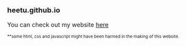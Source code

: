 ### heetu.github.io
You can check out my website [here](http://heetu.github.io)

<sub><sup>**some html, css and javascript might have been harmed in the making of this website.</sup></sub>